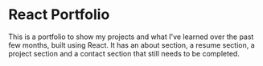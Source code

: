 # React Portfolio

This is a portfolio to show my projects and what I've learned over the past few months, built using React.  It has an about section, a resume section, a project section and a contact section that still needs to be completed.